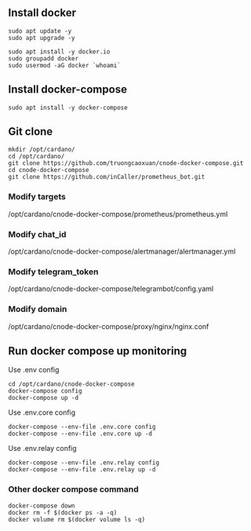 ## Install docker
```
sudo apt update -y
sudo apt upgrade -y

sudo apt install -y docker.io
sudo groupadd docker
sudo usermod -aG docker `whoami`
```

## Install docker-compose
```
sudo apt install -y docker-compose
```

## Git clone
```
mkdir /opt/cardano/
cd /opt/cardano/
git clone https://github.com/truongcaoxuan/cnode-docker-compose.git
cd cnode-docker-compose
git clone https://github.com/inCaller/prometheus_bot.git

```
### Modify targets
/opt/cardano/cnode-docker-compose/prometheus/prometheus.yml
### Modify chat_id
/opt/cardano/cnode-docker-compose/alertmanager/alertmanager.yml
### Modify telegram_token
/opt/cardano/cnode-docker-compose/telegrambot/config.yaml
### Modify domain
/opt/cardano/cnode-docker-compose/proxy/nginx/nginx.conf

## Run docker compose up monitoring
Use .env config
```
cd /opt/cardano/cnode-docker-compose
docker-compose config
docker-compose up -d
```
Use .env.core config
```
docker-compose --env-file .env.core config
docker-compose --env-file .env.core up -d
```
Use .env.relay config
```
docker-compose --env-file .env.relay config
docker-compose --env-file .env.relay up -d
```

### Other docker compose command
```
docker-compose down
docker rm -f $(docker ps -a -q)
docker volume rm $(docker volume ls -q)
```
